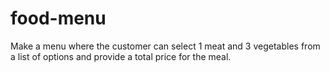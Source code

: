# food-menu

Make a menu where the customer can select 1 meat and 3 vegetables from a list of options and provide a total price for the meal.
